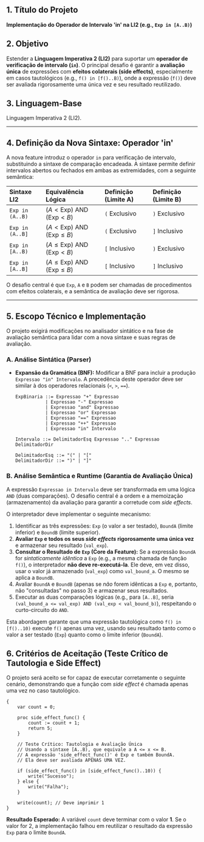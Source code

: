 ## 1\. Título do Projeto

**Implementação do Operador de Intervalo 'in' na LI2 (e.g., `Exp in [A..B)`)**

## 2\. Objetivo

Estender a **Linguagem Imperativa 2 (LI2)** para suportar um **operador de verificação de intervalo (`in`)**. O principal desafio é garantir a **avaliação única** de expressões com **efeitos colaterais (side effects)**, especialmente em casos tautológicos (e.g., `f() in [f()..B)`), onde a expressão (`f()`) deve ser avaliada rigorosamente uma única vez e seu resultado reutilizado.

## 3\. Linguagem-Base

Linguagem Imperativa 2 (LI2).

-----

## 4\. Definição da Nova Sintaxe: Operador 'in'

A nova feature introduz o operador `in` para verificação de intervalo, substituindo a sintaxe de comparação encadeada. A sintaxe permite definir intervalos abertos ou fechados em ambas as extremidades, com a seguinte semântica:

| Sintaxe LI2 | Equivalência Lógica | Definição (Limite A) | Definição (Limite B) |
| :--- | :--- | :--- | :--- |
| `Exp in (A..B)` | $(A < \text{Exp}) \text{ AND } (\text{Exp} < B)$ | `(` Exclusivo | `)` Exclusivo |
| `Exp in (A..B]` | $(A < \text{Exp}) \text{ AND } (\text{Exp} \le B)$ | `(` Exclusivo | `]` Inclusivo |
| `Exp in [A..B)` | $(A \le \text{Exp}) \text{ AND } (\text{Exp} < B)$ | `[` Inclusivo | `)` Exclusivo |
| `Exp in [A..B]` | $(A \le \text{Exp}) \text{ AND } (\text{Exp} \le B)$ | `[` Inclusivo | `]` Inclusivo |

O desafio central é que `Exp`, `A` e `B` podem ser chamadas de procedimentos com efeitos colaterais, e a semântica de avaliação deve ser rigorosa.


-----

## 5\. Escopo Técnico e Implementação

O projeto exigirá modificações no analisador sintático e na fase de avaliação semântica para lidar com a nova sintaxe e suas regras de avaliação.

### A. Análise Sintática (Parser)

  * **Expansão da Gramática (BNF):** Modificar a BNF para incluir a produção `Expressao "in" Intervalo`. A precedência deste operador deve ser similar à dos operadores relacionais (`<`, `>`, `==`).

    ```bnf
    ExpBinaria ::= Expressao "+" Expressao
               | Expressao "-" Expressao
               | Expressao "and" Expressao
               | Expressao "or" Expressao
               | Expressao "==" Expressao
               | Expressao "++" Expressao
               | Expressao "in" Intervalo

    Intervalo ::= DelimitadorEsq Expressao ".." Expressao DelimitadorDir

    DelimitadorEsq ::= "(" | "["
    DelimitadorDir ::= ")" | "]"
    ```

### B. Análise Semântica e Runtime (Garantia de Avaliação Única)

A expressão `Expressao in Intervalo` deve ser transformada em uma lógica `AND` (duas comparações). O desafio central é a ordem e a memoização (armazenamento) da avaliação para garantir a corretude com *side effects*.

O interpretador deve implementar o seguinte mecanismo:

1.  Identificar as três expressões: `Exp` (o valor a ser testado), `BoundA` (limite inferior) e `BoundB` (limite superior).
2.  **Avaliar `Exp` e todos os seus *side effects* rigorosamente uma única vez** e armazenar seu resultado (`val_exp`).
3.  **Consultar o Resultado de `Exp` (Core da Feature):** Se a expressão `BoundA` for *sintaticamente idêntica* a `Exp` (e.g., a mesma chamada de função `f()`), o interpretador **não deve re-executá-la**. Ele deve, em vez disso, usar o valor já armazenado (`val_exp`) como `val_bound_a`. O mesmo se aplica a `BoundB`.
4.  Avaliar `BoundA` e `BoundB` (apenas se *não* forem idênticas a `Exp` e, portanto, não "consultadas" no passo 3) e armazenar seus resultados.
5.  Executar as duas comparações lógicas (e.g., para `[A..B]`, seria `(val_bound_a <= val_exp) AND (val_exp < val_bound_b)`), respeitando o curto-circuito do `AND`.

Esta abordagem garante que uma expressão tautológica como `f() in [f()..10)` execute `f()` apenas uma vez, usando seu resultado tanto como o valor a ser testado (`Exp`) quanto como o limite inferior (`BoundA`).

## 6\. Critérios de Aceitação (Teste Crítico de Tautologia e Side Effect)

O projeto será aceito se for capaz de executar corretamente o seguinte cenário, demonstrando que a função com *side effect* é chamada apenas uma vez no caso tautológico.

```
{
    var count = 0;
    
    proc side_effect_func() {
        count := count + 1;
        return 5;
    }
    
    // Teste Crítico: Tautologia e Avaliação Única
    // Usando a sintaxe [A..B), que equivale a A <= x <= B.
    // A expressão 'side_effect_func()' é Exp e também BoundA.
    // Ela deve ser avaliada APENAS UMA VEZ.
    
    if (side_effect_func() in [side_effect_func()..10)) {
        write("Sucesso");
    } else {
        write("Falha");
    }

    write(count); // Deve imprimir 1
}
```

**Resultado Esperado:** A variável `count` deve terminar com o valor **1**. Se o valor for 2, a implementação falhou em reutilizar o resultado da expressão `Exp` para o limite `BoundA`.
